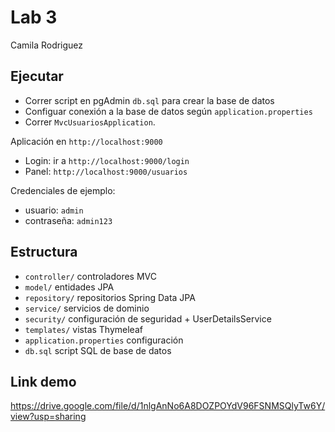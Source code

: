 # Lab 3 

Camila Rodriguez 

## Ejecutar

- Correr script en pgAdmin `db.sql` para crear la base de datos
- Configuar conexión a la base de datos según `application.properties`
- Correr `MvcUsuariosApplication`.

Aplicación en `http://localhost:9000`

- Login: ir a `http://localhost:9000/login`
- Panel: `http://localhost:9000/usuarios`

Credenciales de ejemplo:
- usuario: `admin`
- contraseña: `admin123`

## Estructura

- `controller/` controladores MVC
- `model/` entidades JPA
- `repository/` repositorios Spring Data JPA
- `service/` servicios de dominio
- `security/` configuración de seguridad + UserDetailsService
- `templates/` vistas Thymeleaf
- `application.properties` configuración
- `db.sql` script SQL de base de datos

## Link demo

https://drive.google.com/file/d/1nlgAnNo6A8DOZPOYdV96FSNMSQlyTw6Y/view?usp=sharing
